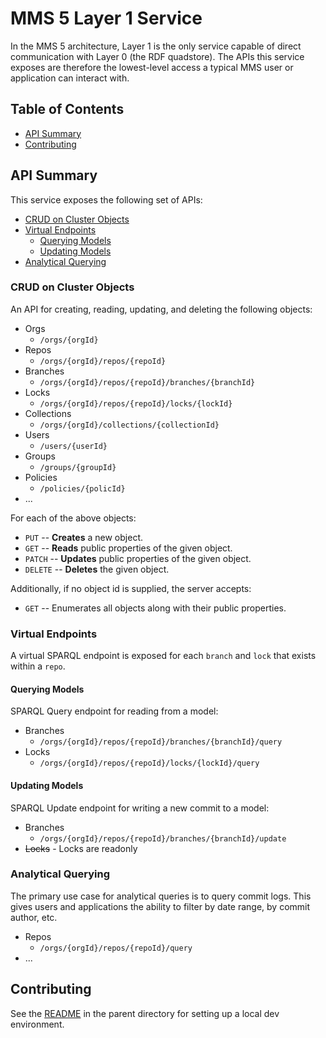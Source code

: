 # MMS 5 Layer 1 Service

In the MMS 5 architecture, Layer 1 is the only service capable of direct communication with Layer 0 (the RDF quadstore). The APIs this service exposes are therefore the lowest-level access a typical MMS user or application can interact with. 

## Table of Contents
 - [API Summary](#api-summary)
 - [Contributing](#contributing)

## API Summary
This service exposes the following set of APIs:
 - [CRUD on Cluster Objects](#crud-on-cluster-objects)
 - [Virtual Endpoints](#virtual-endpoints)
     - [Querying Models](#querying-models)
     - [Updating Models](#updating-models)
 - [Analytical Querying](#analytical-querying)


### CRUD on Cluster Objects
An API for creating, reading, updating, and deleting the following objects:
 - Orgs
     - `/orgs/{orgId}`
 - Repos
     - `/orgs/{orgId}/repos/{repoId}`
 - Branches
     - `/orgs/{orgId}/repos/{repoId}/branches/{branchId}`
 - Locks
     - `/orgs/{orgId}/repos/{repoId}/locks/{lockId}`
 - Collections
     - `/orgs/{orgId}/collections/{collectionId}`
 - Users
     - `/users/{userId}`
 - Groups
     - `/groups/{groupId}`
 - Policies
     - `/policies/{policId}`
 - ...

For each of the above objects:
 - `PUT` -- **Creates** a new object.
 - `GET` -- **Reads** public properties of the given object.
 - `PATCH` -- **Updates** public properties of the given object.
 - `DELETE` -- **Deletes** the given object.

Additionally, if no object id is supplied, the server accepts:
 - `GET` -- Enumerates all objects along with their public properties.



### Virtual Endpoints
A virtual SPARQL endpoint is exposed for each `branch` and `lock` that exists within a `repo`.

#### Querying Models
SPARQL Query endpoint for reading from a model:
 - Branches
     - `/orgs/{orgId}/repos/{repoId}/branches/{branchId}/query`
 - Locks
     - `/orgs/{orgId}/repos/{repoId}/locks/{lockId}/query`


#### Updating Models
SPARQL Update endpoint for writing a new commit to a model:
 - Branches
     - `/orgs/{orgId}/repos/{repoId}/branches/{branchId}/update`
 - ~~Locks~~ - Locks are readonly


### Analytical Querying
The primary use case for analytical queries is to query commit logs. This gives users and applications the ability to filter by date range, by commit author, etc.

 - Repos
     - `/orgs/{orgId}/repos/{repoId}/query`
 - ...


## Contributing
See the [README](../README.md) in the parent directory for setting up a local dev environment.
